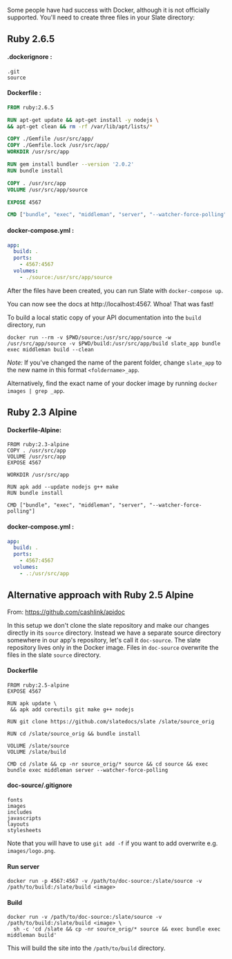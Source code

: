 Some people have had success with Docker, although it is not officially supported. You'll need to create three files in your Slate directory:

## Ruby 2.6.5

#### .dockerignore :

    .git
    source

#### Dockerfile :

```dockerfile
FROM ruby:2.6.5

RUN apt-get update && apt-get install -y nodejs \
&& apt-get clean && rm -rf /var/lib/apt/lists/*

COPY ./Gemfile /usr/src/app/
COPY ./Gemfile.lock /usr/src/app/
WORKDIR /usr/src/app

RUN gem install bundler --version '2.0.2'
RUN bundle install

COPY . /usr/src/app
VOLUME /usr/src/app/source

EXPOSE 4567

CMD ["bundle", "exec", "middleman", "server", "--watcher-force-polling"]
```

#### docker-compose.yml :

```yaml
app:
  build: .
  ports:
    - 4567:4567
  volumes:
    - ./source:/usr/src/app/source
```

After the files have been created, you can run Slate with `docker-compose up`.

You can now see the docs at http://localhost:4567. Whoa! That was fast!

To build a local static copy of your API documentation into the `build` directory, run

    docker run --rm -v $PWD/source:/usr/src/app/source -w /usr/src/app/source -v $PWD/build:/usr/src/app/build slate_app bundle exec middleman build --clean

*Note:* If you've changed the name of the parent folder, change `slate_app` to the new name in this format `<foldername>_app`. 

Alternatively, find the exact name of your docker image by running `docker images | grep _app`.

## Ruby 2.3 Alpine

#### Dockerfile-Alpine:

    FROM ruby:2.3-alpine
    COPY . /usr/src/app
    VOLUME /usr/src/app
    EXPOSE 4567

    WORKDIR /usr/src/app

    RUN apk add --update nodejs g++ make
    RUN bundle install

    CMD ["bundle", "exec", "middleman", "server", "--watcher-force-polling"]

#### docker-compose.yml :

```yaml
app:
  build: .
  ports:
    - 4567:4567
  volumes:
    - .:/usr/src/app
```

## Alternative approach with Ruby 2.5 Alpine

From: https://github.com/cashlink/apidoc

In this setup we don't clone the slate repository and make our changes directly in its `source` directory. Instead we have a separate source directory somewhere in our app's repository, let's call it `doc-source`. The slate repository lives only in the Docker image. Files in `doc-source` overwrite the files in the slate `source` directory.

#### Dockerfile

```docker
FROM ruby:2.5-alpine
EXPOSE 4567

RUN apk update \
 && apk add coreutils git make g++ nodejs

RUN git clone https://github.com/slatedocs/slate /slate/source_orig

RUN cd /slate/source_orig && bundle install

VOLUME /slate/source
VOLUME /slate/build

CMD cd /slate && cp -nr source_orig/* source && cd source && exec bundle exec middleman server --watcher-force-polling
```

#### doc-source/.gitignore

```
fonts
images
includes
javascripts
layouts
stylesheets
```

Note that you will have to use `git add -f` if you want to add overwrite e.g. `images/logo.png`.

#### Run server

```
docker run -p 4567:4567 -v /path/to/doc-source:/slate/source -v /path/to/build:/slate/build <image>
```

#### Build

```
docker run -v /path/to/doc-source:/slate/source -v /path/to/build:/slate/build <image> \
  sh -c 'cd /slate && cp -nr source_orig/* source && exec bundle exec middleman build'
```

This will build the site into the `/path/to/build` directory.